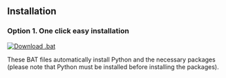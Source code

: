 ## Installation

### Option 1. One click easy installation

<a href="x" download>
  <img src="https://img.shields.io/badge/.bat-download-blue?style=flat-square&logo=windows" alt="Download .bat">
</a>

These BAT files automatically install Python and the necessary packages (please note that Python must be installed before installing the packages).
